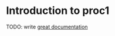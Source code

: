 # Introduction to proc1

TODO: write [great documentation](http://jacobian.org/writing/great-documentation/what-to-write/)
